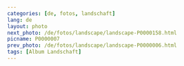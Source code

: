 ```yaml
---
categories: [de, fotos, landschaft]
lang: de
layout: photo
next_photo: /de/fotos/landscape/landscape-P0000158.html
picname: P0000007
prev_photo: /de/fotos/landscape/landscape-P0000006.html
tags: [Album Landschaft]
---
```

